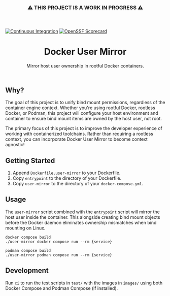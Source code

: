 <header align="center">
    <h3 align="center">⚠️ THIS PROJECT IS A WORK IN PROGRESS ⚠️</h3>
</header>

[![Continuous Integration][continuous-integration-badge]][continuous-integration-link]
[![OpenSSF Scorecard][scorecard-badge]][scorecard-link]

<header align="center">
    <h1 align="center">Docker User Mirror</h1>
    <p align="center">Mirror host user ownership in rootful Docker containers.</p>
</header>

## Why?
The goal of this project is to unify bind mount permissions, regardless of the container engine context. Whether you're using rootful Docker, rootless Docker, or Podman, this project will configure your host environment and container to ensure bind mount items are owned by the host user, not root.

The primary focus of this project is to improve the developer experience of working with containerized toolchains. Rather than requiring a rootless context, you can incorporate Docker User Mirror to become context agnostic!

## Getting Started
1. Append `Dockerfile.user-mirror` to your Dockerfile.
2. Copy `entrypoint` to the directory of your Dockerfile.
3. Copy `user-mirror` to the directory of your `docker-compose.yml`.

## Usage
The `user-mirror` script combined with the `entrypoint` script will mirror the host user inside the container. This alongside creating bind mount objects before the Docker daemon eliminates ownership mismatches when bind mounting on Linux.

```shell
docker compose build
./user-mirror docker compose run --rm {service}
```

```shell
podman compose build
./user-mirror podman compose run --rm {service}
```

## Development
Run `ci` to run the test scripts in `test/` with the images in `images/` using both Docker Compose and Podman Compose (if installed).

[best-practices-badge]: https://www.bestpractices.dev/
[best-practices-link]: https://www.bestpractices.dev/
[continuous-integration-badge]: https://github.com/AJGranowski/docker-user-mirror/actions/workflows/ci.yml/badge.svg?branch=main
[continuous-integration-link]: https://github.com/AJGranowski/docker-user-mirror/actions/workflows/ci.yml
[scorecard-badge]: https://api.securityscorecards.dev/projects/github.com/AJGranowski/docker-user-mirror/badge
[scorecard-link]: https://securityscorecards.dev/viewer/?uri=github.com/AJGranowski/docker-user-mirror
